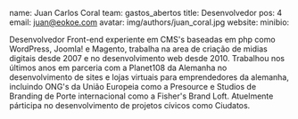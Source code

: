 name: Juan Carlos Coral
team: gastos_abertos
title: Desenvolvedor
pos: 4
email: juan@eokoe.com
avatar: img/authors/juan_coral.jpg
website:
minibio:

Desenvolvedor Front-end experiente em CMS's baseadas em php como WordPress, Joomla! e Magento, trabalha na area de criação de midias digitais desde 2007 e no desenvolvimento web desde 2010. Trabalhou nos últimos anos em parceria com a Planet108 da Alemanha no desenvolvimento de sites e lojas virtuais para emprendedores da alemanha, incluindo ONG's da União Europeia como a Presource e Studios de Branding de Porte internacional como a Fisher's Brand Loft. Atuelmente párticipa no desenvolvimento de projetos cívicos como Ciudatos.
